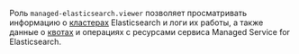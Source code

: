 Роль `managed-elasticsearch.viewer` позволяет просматривать информацию о [кластерах](../../managed-elasticsearch/concepts/index.md) Elasticsearch и логи их работы, а также данные о [квотах](../../managed-elasticsearch/concepts/limits.md#mes-quotas) и операциях с ресурсами сервиса Managed Service for Elasticsearch.
